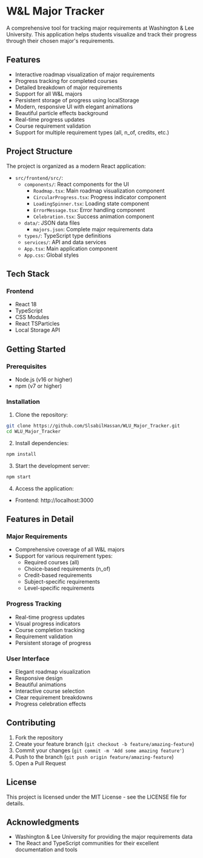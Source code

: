 # W&L Major Tracker

A comprehensive tool for tracking major requirements at Washington & Lee University. This application helps students visualize and track their progress through their chosen major's requirements.

## Features

- Interactive roadmap visualization of major requirements
- Progress tracking for completed courses
- Detailed breakdown of major requirements
- Support for all W&L majors
- Persistent storage of progress using localStorage
- Modern, responsive UI with elegant animations
- Beautiful particle effects background
- Real-time progress updates
- Course requirement validation
- Support for multiple requirement types (all, n_of, credits, etc.)

## Project Structure

The project is organized as a modern React application:

- `src/frontend/src/`:
  - `components/`: React components for the UI
    - `Roadmap.tsx`: Main roadmap visualization component
    - `CircularProgress.tsx`: Progress indicator component
    - `LoadingSpinner.tsx`: Loading state component
    - `ErrorMessage.tsx`: Error handling component
    - `Celebration.tsx`: Success animation component
  - `data/`: JSON data files
    - `majors.json`: Complete major requirements data
  - `types/`: TypeScript type definitions
  - `services/`: API and data services
  - `App.tsx`: Main application component
  - `App.css`: Global styles

## Tech Stack

### Frontend
- React 18
- TypeScript
- CSS Modules
- React TSParticles
- Local Storage API

## Getting Started

### Prerequisites

- Node.js (v16 or higher)
- npm (v7 or higher)

### Installation

1. Clone the repository:
```bash
git clone https://github.com/SlsabilHassan/WLU_Major_Tracker.git
cd WLU_Major_Tracker
```

2. Install dependencies:
```bash
npm install
```

3. Start the development server:
```bash
npm start
```

4. Access the application:
- Frontend: http://localhost:3000

## Features in Detail

### Major Requirements
- Comprehensive coverage of all W&L majors
- Support for various requirement types:
  - Required courses (all)
  - Choice-based requirements (n_of)
  - Credit-based requirements
  - Subject-specific requirements
  - Level-specific requirements

### Progress Tracking
- Real-time progress updates
- Visual progress indicators
- Course completion tracking
- Requirement validation
- Persistent storage of progress

### User Interface
- Elegant roadmap visualization
- Responsive design
- Beautiful animations
- Interactive course selection
- Clear requirement breakdowns
- Progress celebration effects

## Contributing

1. Fork the repository
2. Create your feature branch (`git checkout -b feature/amazing-feature`)
3. Commit your changes (`git commit -m 'Add some amazing feature'`)
4. Push to the branch (`git push origin feature/amazing-feature`)
5. Open a Pull Request

## License

This project is licensed under the MIT License - see the LICENSE file for details.

## Acknowledgments

- Washington & Lee University for providing the major requirements data
- The React and TypeScript communities for their excellent documentation and tools
